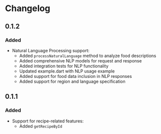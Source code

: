 # Changelog

## 0.1.2
### Added
- Natural Language Processing support:
  - Added `processNaturalLanguage` method to analyze food descriptions
  - Added comprehensive NLP models for request and response
  - Added integration tests for NLP functionality
  - Updated example.dart with NLP usage example
  - Added support for food data inclusion in NLP responses
  - Added support for region and language specification

## 0.1.1
### Added
- Support for recipe-related features:
  - Added `getRecipeById`